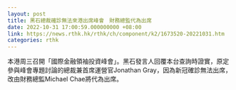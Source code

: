 ```yaml
---
layout: post
title: 黑石總裁確診無法來港出席峰會　財務總監代為出席
date: 2022-10-31 17:00:59.000000000 +08:00
link: https://news.rthk.hk/rthk/ch/component/k2/1673520-20221031.htm
categories: rthk
---
```


本港周三召開「國際金融領袖投資峰會」。黑石發言人回覆本台查詢時證實，原定參與峰會專題討論的總裁兼首席運營官Jonathan Gray，因為新冠確診無法出席，改由財務總監Michael Chae將代為出席。
